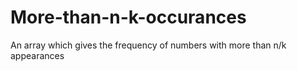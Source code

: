 # More-than-n-k-occurances
An array which gives the frequency of numbers with more than n/k appearances
